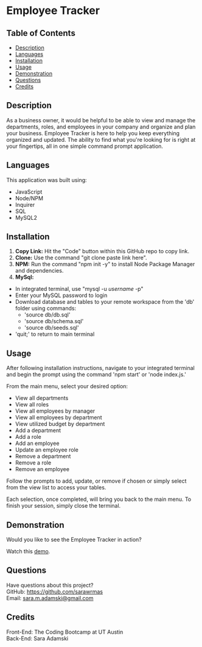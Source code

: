 # Employee Tracker

## Table of Contents
* [Description](#description)
* [Languages](#languages)
* [Installation](#installation)
* [Usage](#usage)
* [Demonstration](#demonstration)
* [Questions](#questions)
* [Credits](#credits)

## Description
As a business owner, it would be helpful to be able to view and manage the departments, roles, and employees in your company and organize and plan your business. Employee Tracker is here to help you keep everything organized and updated. The ability to find what you're looking for is right at your fingertips, all in one simple command prompt application.

## Languages
This application was built using:
* JavaScript
* Node/NPM
* Inquirer
* SQL
* MySQL2

## Installation
1. **Copy Link:** Hit the "Code" button within this GitHub repo to copy link.
1. **Clone:** Use the command "git clone paste link here".
1. **NPM:** Run the command "npm init -y" to install Node Package Manager and dependencies.
1. **MySql:**
* In integrated terminal, use "mysql -u *username* -p"
* Enter your MySQL password to login
* Download database and tables to your remote workspace from the 'db' folder using commands:
    * 'source db/db.sql'
    * 'source db/schema.sql'
    * 'source db/seeds.sql'
* 'quit;' to return to main terminal

## Usage
After following installation instructions, navigate to your integrated terminal and begin the prompt using the command 'npm start' or 'node index.js.'

From the main menu, select your desired option:
* View all departments
* View all roles
* View all employees by manager
* View all employees by department
* View utilized budget by department
* Add a department
* Add a role
* Add an employee
* Update an employee role
* Remove a department
* Remove a role
* Remove an employee

Follow the prompts to add, update, or remove if chosen or simply select from the view list to access your tables.

Each selection, once completed, will bring you back to the main menu. To finish your session, simply close the terminal.

## Demonstration
Would you like to see the Employee Tracker in action?

Watch this [demo](https://www.youtube.com/watch?v=JsFl8in5I6g).

## Questions
Have questions about this project?  
GitHub: https://github.com/sarawrmas  
Email: sara.m.adamski@gmail.com

## Credits
Front-End: The Coding Bootcamp at UT Austin  
Back-End: Sara Adamski